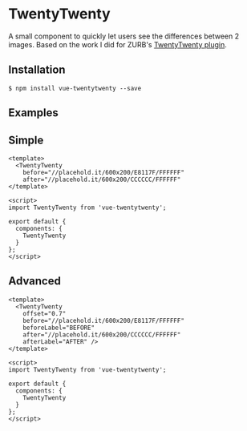 # TwentyTwenty

A small component to quickly let users see the differences between 2 images. Based on the work I did for ZURB's [TwentyTwenty plugin](http://zurb.com/playground/twentytwenty).

## Installation

```
$ npm install vue-twentytwenty --save
```

## Examples

## Simple

```vue
<template>
  <TwentyTwenty
    before="//placehold.it/600x200/E8117F/FFFFFF"
    after="//placehold.it/600x200/CCCCCC/FFFFFF"
</template>

<script>
import TwentyTwenty from 'vue-twentytwenty';

export default {
  components: {
    TwentyTwenty
  }
};
</script>
```

## Advanced

```vue
<template>
  <TwentyTwenty
    offset="0.7"
    before="//placehold.it/600x200/E8117F/FFFFFF"
    beforeLabel="BEFORE"
    after="//placehold.it/600x200/CCCCCC/FFFFFF"
    afterLabel="AFTER" />
</template>

<script>
import TwentyTwenty from 'vue-twentytwenty';

export default {
  components: {
    TwentyTwenty
  }
};
</script>
```
